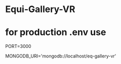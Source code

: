 # Equi-Gallery-VR

# for production .env use

PORT=3000

MONGODB_URI='mongodb://localhost/eq-gallery-vr'


